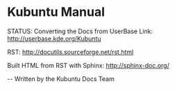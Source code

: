 Kubuntu Manual
===============

STATUS: Converting the Docs from UserBase
Link: http://userbase.kde.org/Kubuntu

RST:
http://docutils.sourceforge.net/rst.html

Built HTML from RST with Sphinx:
http://sphinx-doc.org/

--
Written by the Kubuntu Docs Team